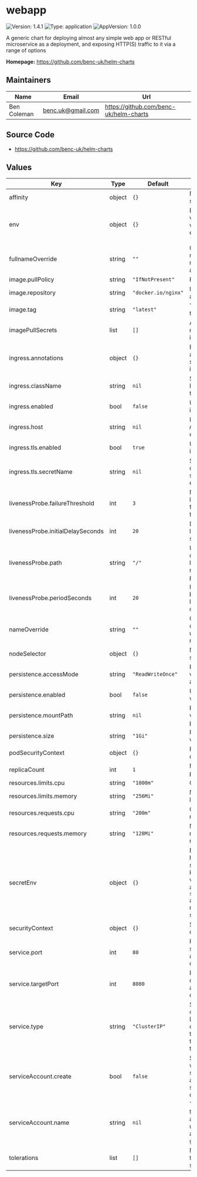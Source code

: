# webapp

![Version: 1.4.1](https://img.shields.io/badge/Version-1.4.1-informational?style=flat-square) ![Type: application](https://img.shields.io/badge/Type-application-informational?style=flat-square) ![AppVersion: 1.0.0](https://img.shields.io/badge/AppVersion-1.0.0-informational?style=flat-square)

A generic chart for deploying almost any simple web app or RESTful microservice as a deployment, and exposing HTTP(S) traffic to it via a range of options

**Homepage:** <https://github.com/benc-uk/helm-charts>

## Maintainers

| Name | Email | Url |
| ---- | ------ | --- |
| Ben Coleman | benc.uk@gmail.com | https://github.com/benc-uk/helm-charts |

## Source Code

* <https://github.com/benc-uk/helm-charts>

## Values

| Key | Type | Default | Description |
|-----|------|---------|-------------|
| affinity | object | `{}` | Node affinity spec |
| env | object | `{}` | Environmental vars, key value pairs, e.g. `MY_VAR: 'value 123'` |
| fullnameOverride | string | `""` | Override full release name, normally autogenerated |
| image.pullPolicy | string | `"IfNotPresent"` | Pull policy |
| image.repository | string | `"docker.io/nginx"` | Image registry and repo |
| image.tag | string | `"latest"` | Tag of image to use |
| imagePullSecrets | list | `[]` | Any secrets needed to pull image |
| ingress.annotations | object | `{}` | Extra annotations to set on the ingress |
| ingress.className | string | `nil` | Set the IngressClass to use |
| ingress.enabled | bool | `false` | Use an ingress or not |
| ingress.host | string | `nil` | Ingress host *must* be set if enabled |
| ingress.tls.enabled | bool | `true` | Use TLS on ingress |
| ingress.tls.secretName | string | `nil` | Secret holding cert *must* be set if TLS enabled |
| livenessProbe.failureThreshold | int | `3` | Number of liveness probe failures to tolerate |
| livenessProbe.initialDelaySeconds | int | `20` | Delay before liveness probe starts |
| livenessProbe.path | string | `"/"` | URL path checked by liveness & readiness probes |
| livenessProbe.periodSeconds | int | `20` | Interval between liveness probe checks |
| nameOverride | string | `""` | Override the chart name used for this release |
| nodeSelector | object | `{}` | Node selector spec |
| persistence.accessMode | string | `"ReadWriteOnce"` | Persistent volume access mode |
| persistence.enabled | bool | `false` | Use persistent volume |
| persistence.mountPath | string | `nil` | Persistent volume mount path |
| persistence.size | string | `"1Gi"` | Persistent volume size |
| podSecurityContext | object | `{}` | Pod security context spec |
| replicaCount | int | `1` | Number of pod replicas |
| resources.limits.cpu | string | `"1000m"` | CPU hard limit |
| resources.limits.memory | string | `"256Mi"` | Memory hard limit |
| resources.requests.cpu | string | `"200m"` | CPU resource request |
| resources.requests.memory | string | `"128Mi"` | Memory resource request |
| secretEnv | object | `{}` | Environmental held in secrets, the key is env variable name and `secretName` and `secretKey` reference the secret to use |
| securityContext | object | `{}` | Security context spec |
| service.port | int | `80` | Port the service accepts traffic on |
| service.targetPort | int | `8080` | Port the container accepts traffic on |
| service.type | string | `"ClusterIP"` | Service type, change to LoadBalancer or NodePort to expose traffic outside the cluster |
| serviceAccount.create | bool | `false` | Specifies whether a service account should be created |
| serviceAccount.name | string | `nil` | The name of the service account to use. If not set a name is generated |
| tolerations | list | `[]` | Node tolerations spec |

